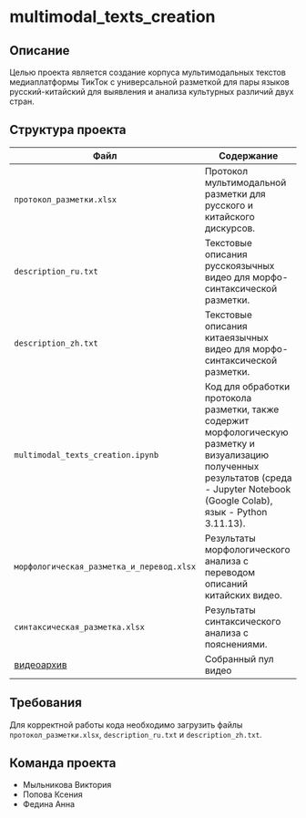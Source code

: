# multimodal_texts_creation
## Описание
Целью проекта является создание корпуса мультимодальных текстов медиаплатформы ТикТок c универсальной разметкой для пары языков русский-китайский для выявления и анализа культурных различий двух стран. 

## Структура проекта  
| Файл                          | Содержание                                                                |  
|-------------------------------|--------------------------------------------------------------------------|  
| `протокол_разметки.xlsx`      | Протокол мультимодальной разметки для русского и китайского дискурсов.                           |  
| `description_ru.txt`          | Текстовые описания русскоязычных видео для морфо-синтаксической разметки.               |  
| `description_zh.txt`          | Текстовые описания китаеязычных видео для морфо-синтаксической разметки.                |  
| `multimodal_texts_creation.ipynb` | Код для обработки протокола разметки, также содержит морфологическую разметку и визуализацию полученных результатов (среда - Jupyter Notebook (Google Colab), язык - Python 3.11.13).                     |  
| `морфологическая_разметка_и_перевод.xlsx`   | Результаты морфологического анализа с переводом описаний китайских видео.                          |  
| `синтаксическая_разметка.xlsx`   | Результаты синтаксического анализа с пояснениями.                          |  
| [видеоархив](https://disk.360.yandex.ru/d/HHWTpD_44U80cQ)   | Собранный пул видео                    |  


## Требования
Для корректной работы кода необходимо загрузить файлы `протокол_разметки.xlsx`, `description_ru.txt` и `description_zh.txt`. 

## Команда проекта
- Мыльникова Виктория
- Попова Ксения
- Федина Анна
